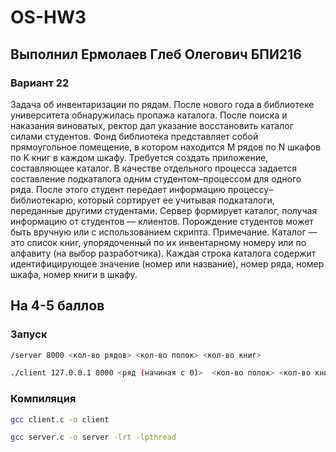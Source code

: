 # OS-HW3
## Выполнил Ермолаев Глеб Олегович БПИ216

### Вариант 22 

Задача об инвентаризации по рядам.
После нового года в библиотеке университета обнаружилась пропажа каталога. После поиска и наказания виноватых, ректор дал указание восстановить каталог силами студентов.
Фонд библиотека представляет собой прямоугольное помещение, в котором находится M рядов по N шкафов по K книг в каждом шкафу. Требуется создать приложение, составляющее каталог. 
В качестве отдельного процесса задается составление подкаталога одним студентом–процессом для одного ряда. После этого студент передает информацию процессу–
библиотекарю, который сортирует ее учитывая подкаталоги, переданные другими студентами. Сервер формирует каталог, получая информацию от студентов — клиентов.
Порождение студентов может быть вручную или с использованием скрипта. Примечание. Каталог — это список книг, упорядоченный по их
инвентарному номеру или по алфавиту (на выбор разработчика). Каждая строка каталога содержит идентифицирующее значение (номер или название), номер ряда,
номер шкафа, номер книги в шкафу.

## На 4-5 баллов

### Запуск


```bash
/server 8000 <кол-во рядов> <кол-во полок> <кол-во книг>
```

```bash
./client 127.0.0.1 8000 <ряд (начиная с 0)>  <кол-во полок> <кол-во книг>
```

### Компиляция 

```bash
gcc client.c -o client
```

```bash
gcc server.c -o server -lrt -lpthread
```


